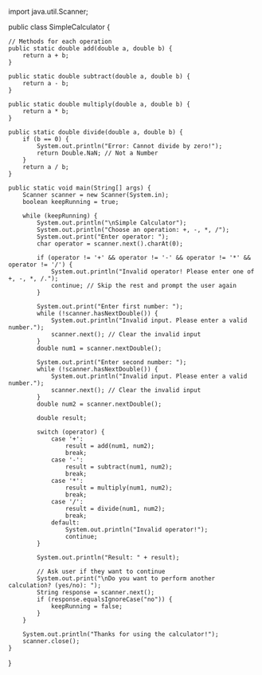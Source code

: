import java.util.Scanner;

public class SimpleCalculator {

    // Methods for each operation
    public static double add(double a, double b) {
        return a + b;
    }

    public static double subtract(double a, double b) {
        return a - b;
    }

    public static double multiply(double a, double b) {
        return a * b;
    }

    public static double divide(double a, double b) {
        if (b == 0) {
            System.out.println("Error: Cannot divide by zero!");
            return Double.NaN; // Not a Number
        }
        return a / b;
    }

    public static void main(String[] args) {
        Scanner scanner = new Scanner(System.in);
        boolean keepRunning = true;

        while (keepRunning) {
            System.out.println("\nSimple Calculator");
            System.out.println("Choose an operation: +, -, *, /");
            System.out.print("Enter operator: ");
            char operator = scanner.next().charAt(0);

            if (operator != '+' && operator != '-' && operator != '*' && operator != '/') {
                System.out.println("Invalid operator! Please enter one of +, -, *, /.");
                continue; // Skip the rest and prompt the user again
            }

            System.out.print("Enter first number: ");
            while (!scanner.hasNextDouble()) {
                System.out.println("Invalid input. Please enter a valid number.");
                scanner.next(); // Clear the invalid input
            }
            double num1 = scanner.nextDouble();

            System.out.print("Enter second number: ");
            while (!scanner.hasNextDouble()) {
                System.out.println("Invalid input. Please enter a valid number.");
                scanner.next(); // Clear the invalid input
            }
            double num2 = scanner.nextDouble();

            double result;

            switch (operator) {
                case '+':
                    result = add(num1, num2);
                    break;
                case '-':
                    result = subtract(num1, num2);
                    break;
                case '*':
                    result = multiply(num1, num2);
                    break;
                case '/':
                    result = divide(num1, num2);
                    break;
                default:
                    System.out.println("Invalid operator!");
                    continue;
            }

            System.out.println("Result: " + result);

            // Ask user if they want to continue
            System.out.print("\nDo you want to perform another calculation? (yes/no): ");
            String response = scanner.next();
            if (response.equalsIgnoreCase("no")) {
                keepRunning = false;
            }
        }

        System.out.println("Thanks for using the calculator!");
        scanner.close();
    }
}

